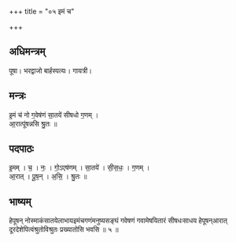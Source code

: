 +++
title = "०५ इमं च"

+++
## अधिमन्त्रम्
पूषा। भरद्वाजो बार्हस्पत्यः। गायत्री।

## मन्त्रः
इ॒मं च॑ नो ग॒वेष॑णं सा॒तये॑ सीषधो ग॒णम् ।  
आ॒रात्पू॑षन्नसि श्रु॒तः ॥

## पदपाठः
इ॒मम् । च॒ । नः॒ । गो॒ऽएष॑णम् । सा॒तये॑ । सी॒स॒धः॒ । ग॒णम् ।  
आ॒रात् । पू॒ष॒न् । अ॒सि॒ । श्रु॒तः ॥

## भाष्यम्
हेपूषन् नोस्माकंसातयेलाभायइमंचगणंमनुष्यसङ्घं गवेषणं गवामेषयितारं सीषधःसाधय हेपूषन्आरात् दूरदेशेपित्वंश्रुतोविश्रुतः प्रख्यातोसि भवसि ॥ ५ ॥